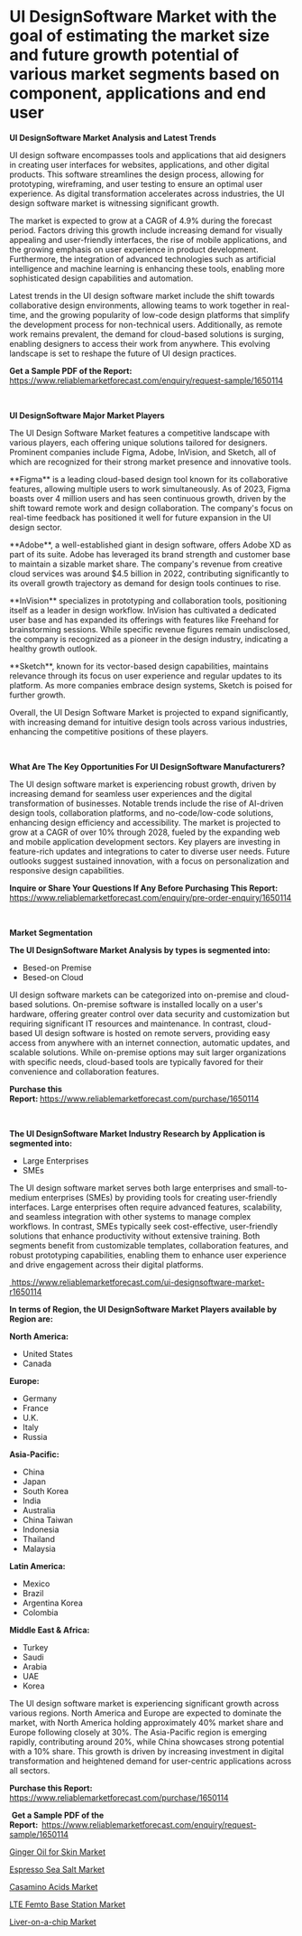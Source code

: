 <p><h1>UI DesignSoftware Market with the goal of estimating the market size and future growth potential of various market segments based on component, applications and end user</h1></p><p><strong>UI DesignSoftware Market Analysis and Latest Trends</strong></p>
<p><p>UI design software encompasses tools and applications that aid designers in creating user interfaces for websites, applications, and other digital products. This software streamlines the design process, allowing for prototyping, wireframing, and user testing to ensure an optimal user experience. As digital transformation accelerates across industries, the UI design software market is witnessing significant growth.</p><p>The market is expected to grow at a CAGR of 4.9% during the forecast period. Factors driving this growth include increasing demand for visually appealing and user-friendly interfaces, the rise of mobile applications, and the growing emphasis on user experience in product development. Furthermore, the integration of advanced technologies such as artificial intelligence and machine learning is enhancing these tools, enabling more sophisticated design capabilities and automation.</p><p>Latest trends in the UI design software market include the shift towards collaborative design environments, allowing teams to work together in real-time, and the growing popularity of low-code design platforms that simplify the development process for non-technical users. Additionally, as remote work remains prevalent, the demand for cloud-based solutions is surging, enabling designers to access their work from anywhere. This evolving landscape is set to reshape the future of UI design practices.</p></p>
<p><strong>Get a Sample PDF of the Report:&nbsp;</strong> <a href="https://www.reliablemarketforecast.com/enquiry/request-sample/1650114?utm_campaign=1110&utm_medium=2&utm_source=Github&utm_content=ia&utm_term=27122024&utm_id=ui-designsoftware">https://www.reliablemarketforecast.com/enquiry/request-sample/1650114</a></p>
<p>&nbsp;</p>
<p><strong>UI DesignSoftware Major Market Players</strong></p>
<p><p>The UI Design Software Market features a competitive landscape with various players, each offering unique solutions tailored for designers. Prominent companies include Figma, Adobe, InVision, and Sketch, all of which are recognized for their strong market presence and innovative tools.</p><p>**Figma** is a leading cloud-based design tool known for its collaborative features, allowing multiple users to work simultaneously. As of 2023, Figma boasts over 4 million users and has seen continuous growth, driven by the shift toward remote work and design collaboration. The company's focus on real-time feedback has positioned it well for future expansion in the UI design sector.</p><p>**Adobe**, a well-established giant in design software, offers Adobe XD as part of its suite. Adobe has leveraged its brand strength and customer base to maintain a sizable market share. The company's revenue from creative cloud services was around $4.5 billion in 2022, contributing significantly to its overall growth trajectory as demand for design tools continues to rise.</p><p>**InVision** specializes in prototyping and collaboration tools, positioning itself as a leader in design workflow. InVision has cultivated a dedicated user base and has expanded its offerings with features like Freehand for brainstorming sessions. While specific revenue figures remain undisclosed, the company is recognized as a pioneer in the design industry, indicating a healthy growth outlook.</p><p>**Sketch**, known for its vector-based design capabilities, maintains relevance through its focus on user experience and regular updates to its platform. As more companies embrace design systems, Sketch is poised for further growth. </p><p>Overall, the UI Design Software Market is projected to expand significantly, with increasing demand for intuitive design tools across various industries, enhancing the competitive positions of these players.</p></p>
<p>&nbsp;</p>
<p><strong>What Are The Key Opportunities For UI DesignSoftware Manufacturers?</strong></p>
<p><p>The UI design software market is experiencing robust growth, driven by increasing demand for seamless user experiences and the digital transformation of businesses. Notable trends include the rise of AI-driven design tools, collaboration platforms, and no-code/low-code solutions, enhancing design efficiency and accessibility. The market is projected to grow at a CAGR of over 10% through 2028, fueled by the expanding web and mobile application development sectors. Key players are investing in feature-rich updates and integrations to cater to diverse user needs. Future outlooks suggest sustained innovation, with a focus on personalization and responsive design capabilities.</p></p>
<p><strong>Inquire or Share Your Questions If Any Before Purchasing This Report:</strong> <a href="https://www.reliablemarketforecast.com/enquiry/pre-order-enquiry/1650114?utm_campaign=1110&utm_medium=2&utm_source=Github&utm_content=ia&utm_term=27122024&utm_id=ui-designsoftware">https://www.reliablemarketforecast.com/enquiry/pre-order-enquiry/1650114</a></p>
<p>&nbsp;</p>
<p><strong>Market Segmentation</strong></p>
<p><strong>The UI DesignSoftware Market Analysis by types is segmented into:</strong></p>
<p><ul><li>Besed-on Premise</li><li>Besed-on Cloud</li></ul></p>
<p><p>UI design software markets can be categorized into on-premise and cloud-based solutions. On-premise software is installed locally on a user's hardware, offering greater control over data security and customization but requiring significant IT resources and maintenance. In contrast, cloud-based UI design software is hosted on remote servers, providing easy access from anywhere with an internet connection, automatic updates, and scalable solutions. While on-premise options may suit larger organizations with specific needs, cloud-based tools are typically favored for their convenience and collaboration features.</p></p>
<p><strong>Purchase this Report:&nbsp;</strong><a href="https://www.reliablemarketforecast.com/purchase/1650114?utm_campaign=1110&utm_medium=2&utm_source=Github&utm_content=ia&utm_term=27122024&utm_id=ui-designsoftware">https://www.reliablemarketforecast.com/purchase/1650114</a></p>
<p>&nbsp;</p>
<p><strong>The UI DesignSoftware Market Industry Research by Application is segmented into:</strong></p>
<p><ul><li>Large Enterprises</li><li>SMEs</li></ul></p>
<p><p>The UI design software market serves both large enterprises and small-to-medium enterprises (SMEs) by providing tools for creating user-friendly interfaces. Large enterprises often require advanced features, scalability, and seamless integration with other systems to manage complex workflows. In contrast, SMEs typically seek cost-effective, user-friendly solutions that enhance productivity without extensive training. Both segments benefit from customizable templates, collaboration features, and robust prototyping capabilities, enabling them to enhance user experience and drive engagement across their digital platforms.</p></p>
<p><a href="https://www.reliablemarketforecast.com/ui-designsoftware-market-r1650114?utm_campaign=1110&utm_medium=2&utm_source=Github&utm_content=ia&utm_term=27122024&utm_id=ui-designsoftware">&nbsp;https://www.reliablemarketforecast.com/ui-designsoftware-market-r1650114</a></p>
<p><strong>In terms of Region, the UI DesignSoftware Market Players available by Region are:</strong></p>
<p>
    <p> <strong> North America: </strong>
        <ul>
            <li>United States</li>
            <li>Canada</li>
        </ul>
        </p> 
    <p> <strong> Europe: </strong>
        <ul>
            <li>Germany</li>
            <li>France</li>
            <li>U.K.</li>
            <li>Italy</li>
            <li>Russia</li>
        </ul>
        </p> 
    <p> <strong> Asia-Pacific: </strong>
        <ul>
            <li>China</li>
            <li>Japan</li>
            <li>South Korea</li>
            <li>India</li>
            <li>Australia</li>
            <li>China Taiwan</li>
            <li>Indonesia</li>
            <li>Thailand</li>
            <li>Malaysia</li>
        </ul>
        </p> 
    <p> <strong> Latin America: </strong>
        <ul>
            <li>Mexico</li>
            <li>Brazil</li>
            <li>Argentina Korea</li>
            <li>Colombia</li>
        </ul>
        </p> 
    <p> <strong> Middle East & Africa: </strong>
        <ul>
            <li>Turkey</li>
            <li>Saudi</li>
            <li>Arabia</li>
            <li>UAE</li>
            <li>Korea</li>
        </ul>
    </p>
    </p>
<p><p>The UI design software market is experiencing significant growth across various regions. North America and Europe are expected to dominate the market, with North America holding approximately 40% market share and Europe following closely at 30%. The Asia-Pacific region is emerging rapidly, contributing around 20%, while China showcases strong potential with a 10% share. This growth is driven by increasing investment in digital transformation and heightened demand for user-centric applications across all sectors.</p></p>
<p><strong>Purchase this Report: </strong><a href="https://www.reliablemarketforecast.com/purchase/1650114?utm_campaign=1110&utm_medium=2&utm_source=Github&utm_content=ia&utm_term=27122024&utm_id=ui-designsoftware">https://www.reliablemarketforecast.com/purchase/1650114</a></p>
<p>&nbsp;<strong>Get a Sample PDF of the Report:&nbsp;&nbsp;</strong><a href="https://www.reliablemarketforecast.com/enquiry/request-sample/1650114?utm_campaign=1110&utm_medium=2&utm_source=Github&utm_content=ia&utm_term=27122024&utm_id=ui-designsoftware">https://www.reliablemarketforecast.com/enquiry/request-sample/1650114</a></p>
<p><strong></strong></p>
<p><p><a href="https://www.linkedin.com/pulse/evalua-mark-research-ptwwe?utm_campaign=1110&utm_medium=2&utm_source=Github&utm_content=ia&utm_term=27122024&utm_id=ui-designsoftware">Ginger Oil for Skin Market</a></p><p><a href="https://www.linkedin.com/pulse/espresso-sea-salt-market-research-report-business-insights-d58ye?utm_campaign=1110&utm_medium=2&utm_source=Github&utm_content=ia&utm_term=27122024&utm_id=ui-designsoftware">Espresso Sea Salt Market</a></p><p><a href="https://www.linkedin.com/pulse/navigating-casamino-acids-market-size-trends-revenue-growth-75-ly6ze?utm_campaign=1110&utm_medium=2&utm_source=Github&utm_content=ia&utm_term=27122024&utm_id=ui-designsoftware">Casamino Acids Market</a></p><p><a href="https://github.com/organophelia8282/Market-Research-Report-List-1/blob/main/lte-femto-base-station-market.md?utm_campaign=1110&utm_medium=2&utm_source=Github&utm_content=ia&utm_term=27122024&utm_id=ui-designsoftware">LTE Femto Base Station Market</a></p><p><a href="https://github.com/jamastodola515/Market-Research-Report-List-1/blob/main/liver-on-a-chip-market.md?utm_campaign=1110&utm_medium=2&utm_source=Github&utm_content=ia&utm_term=27122024&utm_id=ui-designsoftware">Liver-on-a-chip Market</a></p></p>